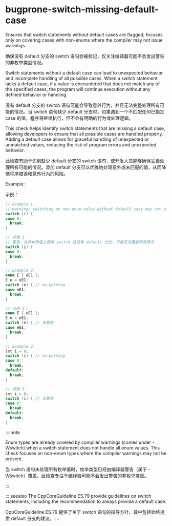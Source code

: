 # bugprone-switch-missing-default-case

Ensures that switch statements without default cases are flagged, focuses only on covering cases with non-enums where the compiler may not issue warnings.

确保没有 default 分支的 switch 语句会被标记，仅关注编译器可能不会发出警告的非枚举类型情况。

Switch statements without a default case can lead to unexpected behavior and incomplete handling of all possible cases. When a switch statement lacks a default case, if a value is encountered that does not match any of the specified cases, the program will continue execution without any defined behavior or handling.

没有 default 分支的 switch 语句可能会导致意外行为，并且无法完整处理所有可能的情况。当 switch 语句缺少 default 分支时，如果遇到一个不匹配任何已指定 case 的值，程序将继续执行，但不会有明确的行为或处理逻辑。

This check helps identify switch statements that are missing a default case, allowing developers to ensure that all possible cases are handled properly. Adding a default case allows for graceful handling of unexpected or unmatched values, reducing the risk of program errors and unexpected behavior.

此检查有助于识别缺少 default 分支的 switch 语句，使开发人员能够确保妥善处理所有可能的情况。添加 default 分支可以优雅地处理意外或未匹配的值，从而降低程序错误和意外行为的风险。

Example:

示例：

```c++
// Example 1:
// warning: switching on non-enum value without default case may not cover all cases
switch (i) {
case 0:
  break;
}

// 示例 1：
// 警告：在非枚举值上使用 switch 且没有 default 分支，可能无法覆盖所有情况
switch (i) {
case 0:
  break;
}

// Example 2:
enum E { eE1 };
E e = eE1;
switch (e) { // no-warning
case eE1:
  break;
}

// 示例 2：
enum E { eE1 };
E e = eE1;
switch (e) { // 无警告
case eE1:
  break;
}

// Example 3:
int i = 0;
switch (i) { // no-warning
case 0:
  break;
default:
  break;
}

// 示例 3：
int i = 0;
switch (i) { // 无警告
case 0:
  break;
default:
  break;
}
```

::: note

Enum types are already covered by compiler warnings (comes under -Wswitch) when a switch statement does not handle all enum values. This check focuses on non-enum types where the compiler warnings may not be present.

当 switch 语句未处理所有枚举值时，枚举类型已经由编译器警告（属于 -Wswitch）覆盖。此检查专注于编译器可能不会发出警告的非枚举类型。

:::

::: seealso
The CppCoreGuideline ES.79 provide guidelines on switch statements, including the recommendation to always provide a default case.

CppCoreGuideline ES.79 提供了关于 switch 语句的指导方针，其中包括始终提供 default 分支的建议。
:::
